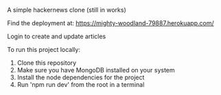 A simple hackernews clone (still in works)

Find the deployment at:
https://mighty-woodland-79887.herokuapp.com/

Login to create and update articles

To run this project locally:
1. Clone this repository
2. Make sure you have MongoDB installed on your system
3. Install the node dependencies for the project
4. Run 'npm run dev' from the root in a terminal
